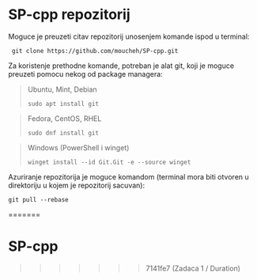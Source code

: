 # SP-cpp repozitorij

Moguce je preuzeti citav repozitorij unosenjem komande ispod u terminal:

     git clone https://github.com/moucheh/SP-cpp.git

Za koristenje prethodne komande, potreban je alat git, koji je moguce preuzeti pomocu nekog od package managera:

>Ubuntu, Mint, Debian
>
>     sudo apt install git
>

>Fedora, CentOS, RHEL
>
>     sudo dnf install git
>

>Windows (PowerShell i winget)
>
>     winget install --id Git.Git -e --source winget
>

Azuriranje repozitorija je moguce komandom (terminal mora biti otvoren u direktoriju u kojem je repozitorij sacuvan):

    git pull --rebase
=======
# SP-cpp
>>>>>>> 7141fe7 (Zadaca 1 / Duration)
